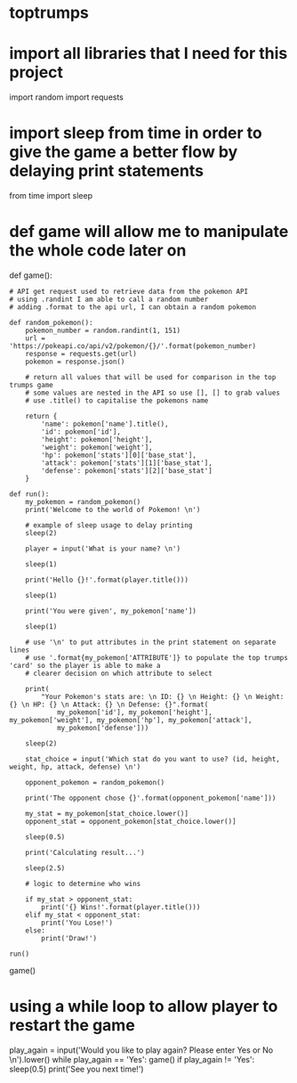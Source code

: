 # toptrumps
# import all libraries that I need for this project

import random
import requests

# import sleep from time in order to give the game a better flow by delaying print statements

from time import sleep


# def game will allow me to manipulate the whole code later on

def game():

    # API get request used to retrieve data from the pokemon API
    # using .randint I am able to call a random number
    # adding .format to the api url, I can obtain a random pokemon

    def random_pokemon():
        pokemon_number = random.randint(1, 151)
        url = 'https://pokeapi.co/api/v2/pokemon/{}/'.format(pokemon_number)
        response = requests.get(url)
        pokemon = response.json()

        # return all values that will be used for comparison in the top trumps game
        # some values are nested in the API so use [], [] to grab values
        # use .title() to capitalise the pokemons name

        return {
            'name': pokemon['name'].title(),
            'id': pokemon['id'],
            'height': pokemon['height'],
            'weight': pokemon['weight'],
            'hp': pokemon['stats'][0]['base_stat'],
            'attack': pokemon['stats'][1]['base_stat'],
            'defense': pokemon['stats'][2]['base_stat']
        }

    def run():
        my_pokemon = random_pokemon()
        print('Welcome to the world of Pokemon! \n')

        # example of sleep usage to delay printing
        sleep(2)

        player = input('What is your name? \n')

        sleep(1)

        print('Hello {}!'.format(player.title()))

        sleep(1)

        print('You were given', my_pokemon['name'])

        sleep(1)

        # use '\n' to put attributes in the print statement on separate lines
        # use '.format{my_pokemon['ATTRIBUTE']} to populate the top trumps 'card' so the player is able to make a
        # clearer decision on which attribute to select

        print(
            "Your Pokemon's stats are: \n ID: {} \n Height: {} \n Weight: {} \n HP: {} \n Attack: {} \n Defense: {}".format(
                my_pokemon['id'], my_pokemon['height'], my_pokemon['weight'], my_pokemon['hp'], my_pokemon['attack'],
                my_pokemon['defense']))

        sleep(2)

        stat_choice = input('Which stat do you want to use? (id, height, weight, hp, attack, defense) \n')

        opponent_pokemon = random_pokemon()

        print('The opponent chose {}'.format(opponent_pokemon['name']))

        my_stat = my_pokemon[stat_choice.lower()]
        opponent_stat = opponent_pokemon[stat_choice.lower()]

        sleep(0.5)

        print('Calculating result...')

        sleep(2.5)

        # logic to determine who wins

        if my_stat > opponent_stat:
            print('{} Wins!'.format(player.title()))
        elif my_stat < opponent_stat:
            print('You Lose!')
        else:
            print('Draw!')

    run()


game()

# using a while loop to allow player to restart the game

play_again = input('Would you like to play again? Please enter Yes or No \n').lower()
while play_again == 'Yes':
    game()
if play_again != 'Yes':
    sleep(0.5)
    print('See you next time!')
